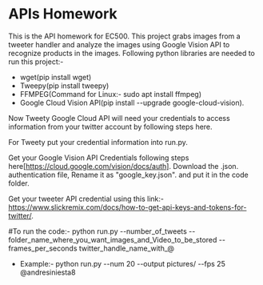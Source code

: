 # APIs Homework

This is the API homework for EC500. This project grabs images from a tweeter handler and analyze the images using Google Vision API to recognize products in the images.
Following python libraries are needed to run this project:-
- wget(pip install wget)
- Tweepy(pip install tweepy)
- FFMPEG(Command for Linux:- sudo apt install ffmpeg)
- Google Cloud Vision API(pip install --upgrade google-cloud-vision).

Now Tweety Google Cloud API will need your credentials to access information from your twitter account by following steps here.

For Tweety put your credential information into run.py.
 
 Get your Google Vision API Credentials following steps here[https://cloud.google.com/vision/docs/auth]. Download the .json.  authentication file, Rename it as "google_key.json". and put it in the code folder.
 
 Get your tweeter API credential using this link:-https://www.slickremix.com/docs/how-to-get-api-keys-and-tokens-for-twitter/.

#To run the code:- python run.py --number_of_tweets --folder_name_where_you_want_images_and_Video_to_be_stored --frames_per_seconds twitter_handle_name_with_@
 - Example:- python run.py --num 20 --output pictures/ --fps 25 @andresiniesta8 
